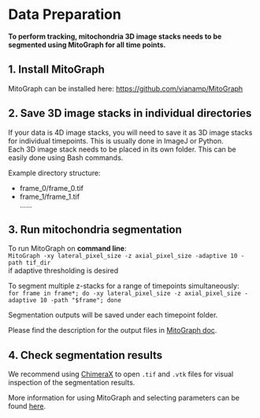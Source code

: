 # Data Preparation
**To perform tracking, mitochondria 3D image stacks needs to be segmented using MitoGraph for all time points.**

## 1. Install MitoGraph
MitoGraph can be installed here:
https://github.com/vianamp/MitoGraph

## 2. Save 3D image stacks in individual directories
If your data is 4D image stacks, you will need to save it as 3D image stacks for individual timepoints. This is usually done in ImageJ or Python.  
Each 3D image stack needs to be placed in its own folder. This can be easily done using Bash commands.  

Example directory structure:
- frame_0/frame_0.tif
- frame_1/frame_1.tif  
  ......
 
## 3. Run mitochondria segmentation
To run MitoGraph on **command line**:  
`MitoGraph -xy lateral_pixel_size -z axial_pixel_size -adaptive 10 -path tif_dir`  
if adaptive thresholding is desired

To segment multiple z-stacks for a range of timepoints simultaneously:  
`for frame in frame*; do -xy lateral_pixel_size -z axial_pixel_size -adaptive 10 -path "$frame"; done`


Segmentation outputs will be saved under each timepoint folder.

Please find the description for the output files in [MitoGraph doc](https://github.com/vianamp/MitoGraph/).

## 4. Check segmentation results
We recommend using [ChimeraX](https://www.cgl.ucsf.edu/chimerax/)  to open `.tif` and `.vtk` files for visual inspection of the segmentation results.

More information for using MitoGraph and selecting parameters can be found [here](https://doi.org/10.1016/j.ab.2018.02.022).
